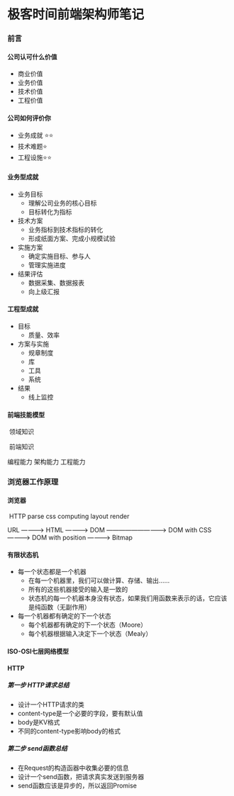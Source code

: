 # 极客时间前端架构师笔记

### 前言

#### 公司认可什么价值

- 商业价值
- 业务价值
- 技术价值
- 工程价值

#### 公司如何评价你

- 业务成就 ⭐️⭐️
- 技术难题⭐️
- 工程设施⭐️⭐️

#### 业务型成就

- 业务目标
  	- 理解公司业务的核心目标
  	- 目标转化为指标
- 技术方案
  	- 业务指标到技术指标的转化
  	- 形成纸面方案、完成小规模试验
- 实施方案
  	- 确定实施目标、参与人
  	- 管理实施进度
- 结果评估
  	- 数据采集、数据报表
  	- 向上级汇报

#### 工程型成就

- 目标
  	- 质量、效率
- 方案与实施
  	- 规章制度
  	- 库
  	- 工具
  	- 系统
- 结果
  	- 线上监控

#### 前端技能模型

​							领域知识

​							前端知识

编程能力             架构能力           工程能力



### 浏览器工作原理

#### 浏览器

​		  HTTP                     parse                    css computing                                        layout                                           render

URL ————> HTML ————> DOM ——————————> DOM with CSS ————> DOM with position ————> Bitmap

#### 有限状态机

- 每一个状态都是一个机器
  	- 在每一个机器里，我们可以做计算、存储、输出......
  	- 所有的这些机器接受的输入是一致的
  	- 状态机的每一个机器本身没有状态，如果我们用函数来表示的话，它应该是纯函数（无副作用）
- 每一个机器都有确定的下一个状态
  - 每个机器都有确定的下一个状态（Moore）
  - 每个机器根据输入决定下一个状态（Mealy）

#### ISO-OSI七层网络模型

#### HTTP

##### 第一步 HTTP请求总结

- 设计一个HTTP请求的类
- content-type是一个必要的字段，要有默认值
- body是KV格式
- 不同的content-type影响body的格式

##### 第二步 send函数总结

- 在Request的构造函器中收集必要的信息
- 设计一个send函数，把请求真实发送到服务器
- send函数应该是异步的，所以返回Promise



























